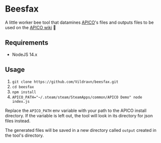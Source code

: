 # Beesfax

A little worker bee tool that datamines [APICO](https://apico.buzz)'s files and outputs files to be used on the [APICO wiki](https://apico.buzz/wiki) 🐝

## Requirements

* NodeJS 14.x

## Usage

1. `git clone https://github.com/Vildravn/beesfax.git` 
1. `cd beesfax`
1. `npm install`
1. `APICO_PATH="~/.steam/steam/SteamApps/common/APICO Demo" node index.js`

Replace the `APICO_PATH` env variable with your path to the APICO install directory. If the variable is left out, the tool will look in its directory for json files instead.

The generated files will be saved in a new directory called `output` created in the tool's directory.